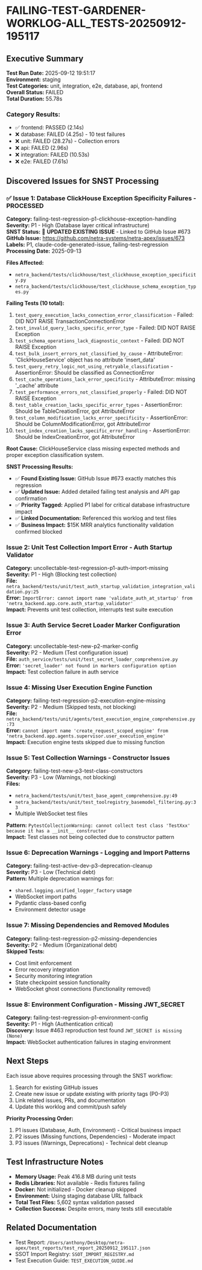 # FAILING-TEST-GARDENER-WORKLOG-ALL_TESTS-20250912-195117

## Executive Summary

**Test Run Date:** 2025-09-12 19:51:17  
**Environment:** staging  
**Test Categories:** unit, integration, e2e, database, api, frontend  
**Overall Status:** FAILED  
**Total Duration:** 55.78s  

### Category Results:
- ✅ frontend: PASSED (2.14s)  
- ❌ database: FAILED (4.25s) - 10 test failures
- ❌ unit: FAILED (28.27s) - Collection errors  
- ❌ api: FAILED (2.96s)  
- ❌ integration: FAILED (10.53s)  
- ❌ e2e: FAILED (7.61s)  

## Discovered Issues for SNST Processing

### ✅ Issue 1: Database ClickHouse Exception Specificity Failures - PROCESSED
**Category:** failing-test-regression-p1-clickhouse-exception-handling  
**Severity:** P1 - High (Database layer critical infrastructure)  
**SNST Status:** 🔗 **UPDATED EXISTING ISSUE** - Linked to GitHub Issue #673  
**GitHub Issue:** https://github.com/netra-systems/netra-apex/issues/673  
**Labels:** P1, claude-code-generated-issue, failing-test-regression  
**Processing Date:** 2025-09-13

**Files Affected:**
- `netra_backend/tests/clickhouse/test_clickhouse_exception_specificity.py`
- `netra_backend/tests/clickhouse/test_clickhouse_schema_exception_types.py`

**Failing Tests (10 total):**
1. `test_query_execution_lacks_connection_error_classification` - Failed: DID NOT RAISE TransactionConnectionError
2. `test_invalid_query_lacks_specific_error_type` - Failed: DID NOT RAISE Exception
3. `test_schema_operations_lack_diagnostic_context` - Failed: DID NOT RAISE Exception
4. `test_bulk_insert_errors_not_classified_by_cause` - AttributeError: 'ClickHouseService' object has no attribute 'insert_data'
5. `test_query_retry_logic_not_using_retryable_classification` - AssertionError: Should be classified as ConnectionError
6. `test_cache_operations_lack_error_specificity` - AttributeError: missing '_cache' attribute
7. `test_performance_errors_not_classified_properly` - Failed: DID NOT RAISE Exception
8. `test_table_creation_lacks_specific_error_types` - AssertionError: Should be TableCreationError, got AttributeError
9. `test_column_modification_lacks_error_specificity` - AssertionError: Should be ColumnModificationError, got AttributeError
10. `test_index_creation_lacks_specific_error_handling` - AssertionError: Should be IndexCreationError, got AttributeError

**Root Cause:** ClickHouseService class missing expected methods and proper exception classification system.

**SNST Processing Results:**
- ✅ **Found Existing Issue:** GitHub Issue #673 exactly matches this regression
- ✅ **Updated Issue:** Added detailed failing test analysis and API gap confirmation
- ✅ **Priority Tagged:** Applied P1 label for critical database infrastructure impact
- ✅ **Linked Documentation:** Referenced this worklog and test files
- ✅ **Business Impact:** $15K MRR analytics functionality validation confirmed blocked

### Issue 2: Unit Test Collection Import Error - Auth Startup Validator
**Category:** uncollectable-test-regression-p1-auth-import-missing  
**Severity:** P1 - High (Blocking test collection)  
**File:** `netra_backend/tests/unit/test_auth_startup_validation_integration_validation.py:25`  
**Error:** `ImportError: cannot import name 'validate_auth_at_startup' from 'netra_backend.app.core.auth_startup_validator'`  
**Impact:** Prevents unit test collection, interrupts test suite execution

### Issue 3: Auth Service Secret Loader Marker Configuration Error
**Category:** uncollectable-test-new-p2-marker-config  
**Severity:** P2 - Medium (Test configuration issue)  
**File:** `auth_service/tests/unit/test_secret_loader_comprehensive.py`  
**Error:** `'secret_loader' not found in markers configuration option`  
**Impact:** Test collection failure in auth service

### Issue 4: Missing User Execution Engine Function  
**Category:** failing-test-regression-p2-execution-engine-missing  
**Severity:** P2 - Medium (Skipped tests, not blocking)  
**File:** `netra_backend/tests/unit/agents/test_execution_engine_comprehensive.py:73`  
**Error:** `cannot import name 'create_request_scoped_engine' from 'netra_backend.app.agents.supervisor.user_execution_engine'`  
**Impact:** Execution engine tests skipped due to missing function

### Issue 5: Test Collection Warnings - Constructor Issues
**Category:** failing-test-new-p3-test-class-constructors  
**Severity:** P3 - Low (Warnings, not blocking)  
**Files:**
- `netra_backend/tests/unit/test_base_agent_comprehensive.py:49`
- `netra_backend/tests/unit/test_toolregistry_basemodel_filtering.py:33`
- Multiple WebSocket test files

**Pattern:** `PytestCollectionWarning: cannot collect test class 'TestXxx' because it has a __init__ constructor`  
**Impact:** Test classes not being collected due to constructor pattern

### Issue 6: Deprecation Warnings - Logging and Import Patterns
**Category:** failing-test-active-dev-p3-deprecation-cleanup  
**Severity:** P3 - Low (Technical debt)  
**Pattern:** Multiple deprecation warnings for:
- `shared.logging.unified_logger_factory` usage  
- WebSocket import paths  
- Pydantic class-based config  
- Environment detector usage  

### Issue 7: Missing Dependencies and Removed Modules
**Category:** failing-test-regression-p2-missing-dependencies  
**Severity:** P2 - Medium (Organizational debt)  
**Skipped Tests:**
- Cost limit enforcement  
- Error recovery integration  
- Security monitoring integration  
- State checkpoint session functionality  
- WebSocket ghost connections (functionality removed)

### Issue 8: Environment Configuration - Missing JWT_SECRET
**Category:** failing-test-regression-p1-environment-config  
**Severity:** P1 - High (Authentication critical)  
**Discovery:** Issue #463 reproduction test found `JWT_SECRET is missing (None)`  
**Impact:** WebSocket authentication failures in staging environment

## Next Steps

Each issue above requires processing through the SNST workflow:
1. Search for existing GitHub issues
2. Create new issue or update existing with priority tags (P0-P3)
3. Link related issues, PRs, and documentation
4. Update this worklog and commit/push safely

**Priority Processing Order:**
1. P1 issues (Database, Auth, Environment) - Critical business impact
2. P2 issues (Missing functions, Dependencies) - Moderate impact  
3. P3 issues (Warnings, Deprecations) - Technical debt cleanup

## Test Infrastructure Notes

- **Memory Usage:** Peak 416.8 MB during unit tests
- **Redis Libraries:** Not available - Redis fixtures failing
- **Docker:** Not initialized - Docker cleanup skipped
- **Environment:** Using staging database URL fallback
- **Total Test Files:** 5,602 syntax validation passed
- **Collection Success:** Despite errors, many tests still executable

## Related Documentation
- Test Report: `/Users/anthony/Desktop/netra-apex/test_reports/test_report_20250912_195117.json`
- SSOT Import Registry: `SSOT_IMPORT_REGISTRY.md`
- Test Execution Guide: `TEST_EXECUTION_GUIDE.md`